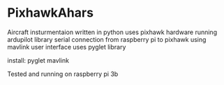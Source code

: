 # PixhawkAhars
Aircraft insturmentaion
written in python 
uses pixhawk hardware running ardupilot library 
serial connection from raspberry pi to pixhawk using mavlink
user interface uses pyglet library

install:
pyglet
mavlink

Tested and running on raspberry pi 3b
